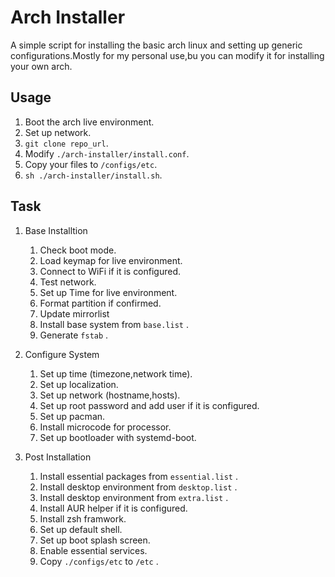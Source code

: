 # Arch Installer
A simple script for installing the basic arch linux and setting up generic configurations.Mostly for my personal use,bu you can modify it for installing your own arch.

## Usage
1. Boot the arch live environment.
2. Set up network.
3. `git clone repo_url`.
4. Modify `./arch-installer/install.conf`.
5. Copy your files to `/configs/etc`.
6. `sh ./arch-installer/install.sh`.

## Task
1. Base Installtion

    1. Check boot mode.
    2. Load keymap for live environment.
    3. Connect to WiFi if it is configured.
    4. Test network.
    5. Set up Time for live environment.
    6. Format partition if confirmed.
    7. Update mirrorlist
    8. Install base system from `base.list` .
    9. Generate `fstab` .

2. Configure System

    1. Set up time (timezone,network time).
    2. Set up localization.
    3. Set up network (hostname,hosts).
    4. Set up root password and add user if it is configured.
    5. Set up pacman.
    6. Install microcode for processor.
    7. Set up bootloader with systemd-boot.
    
3. Post Installation

    1. Install essential packages from `essential.list` .
    2. Install desktop environment from `desktop.list` .
    3. Install desktop environment from `extra.list` .
    4. Install AUR helper if it is configured.
    5. Install zsh framwork.
    6. Set up default shell.
    7. Set up boot splash screen.
    8. Enable essential services.
    9. Copy `./configs/etc` to `/etc` .